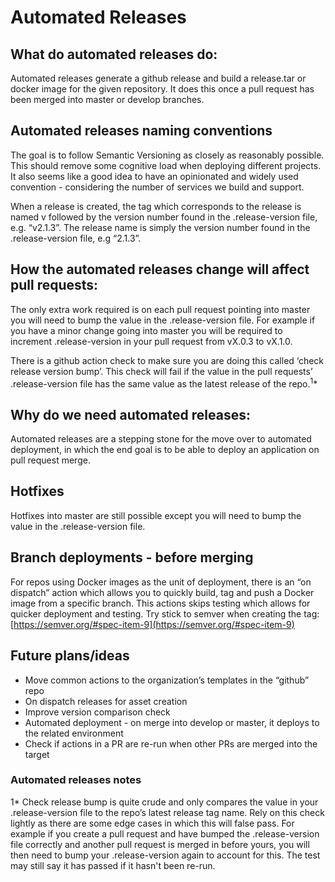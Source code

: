 # Automated Releases

## What do automated releases do:

Automated releases generate a github release and build a release.tar or docker image for the given repository. It does this once a pull request has been merged into master or develop branches.

## Automated releases naming conventions

The goal is to follow Semantic Versioning as closely as reasonably possible. This should remove some cognitive load when deploying different projects. It also seems like a good idea to have an opinionated and widely used convention - considering the number of services we build and support.

When a release is created, the tag which corresponds to the release is named v followed by the version number found in the .release-version file, e.g. “v2.1.3”. The release name is simply the version number found in the .release-version file, e.g “2.1.3”.

## How the automated releases change will affect pull requests:

The only extra work required is on each pull request pointing into master you will need to bump the value in the .release-version file. For example if you have a minor change going into master you will be required to increment .release-version in your pull request from vX.0.3 to vX.1.0.

There is a github action check to make sure you are doing this called ‘check release version bump’. This check will fail if the value in the pull requests’ .release-version file has the same value as the latest release of the repo.<sup>1</sup>*

## Why do we need automated releases:

Automated releases are a stepping stone for the move over to automated deployment, in which the end goal is to be able to deploy an application on pull request merge.

## Hotfixes

Hotfixes into master are still possible except you will need to bump the value in the .release-version file.


## Branch deployments - before merging

For repos using Docker images as the unit of deployment, there is an “on dispatch” action which allows you to quickly build, tag and push a Docker image from a specific branch. This actions skips testing which allows for quicker deployment and testing. Try stick to semver when creating the tag: [https://semver.org/#spec-item-9](https://semver.org/#spec-item-9)

## Future plans/ideas

*   Move common actions to the organization’s templates in the “github” repo
*   On dispatch releases for asset creation
*   Improve version comparison check
*   Automated deployment - on merge into develop or master, it deploys to the related environment
*   Check if actions in a PR are re-run when other PRs are merged into the target

### Automated releases notes

1* Check release bump is quite crude and only compares the value in your .release-version file to the repo’s latest release tag name. Rely on this check lightly as there are some edge cases in which this will false pass. For example if you create a pull request and have bumped the .release-version file correctly and another pull request is merged in before yours, you will then need to bump your .release-version again to account for this. The test may still say it has passed if it hasn't been re-run. 
